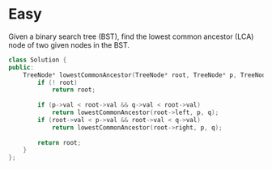 # Easy

Given a binary search tree (BST), find the lowest common ancestor (LCA) node of two given nodes in the BST.

```cpp
class Solution {
public:
    TreeNode* lowestCommonAncestor(TreeNode* root, TreeNode* p, TreeNode* q) {
        if (! root)
            return root;
        
        if (p->val < root->val && q->val < root->val)
            return lowestCommonAncestor(root->left, p, q);
        if (root->val < p->val && root->val < q->val)
            return lowestCommonAncestor(root->right, p, q);
        
        return root;
    }
};
```
